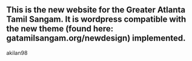 This is the new website for the Greater Atlanta Tamil Sangam. It is wordpress compatible with the new theme (found here: gatamilsangam.org/newdesign) implemented.
--
akilan98